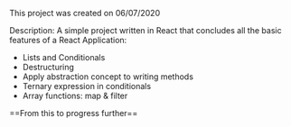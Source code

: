 This project was created on 06/07/2020

Description: A simple project written in React that concludes all the basic features of a React Application:

- Lists and Conditionals
- Destructuring 
- Apply abstraction concept to writing methods
- Ternary expression in conditionals 
- Array functions: map & filter

==From this to progress further==

